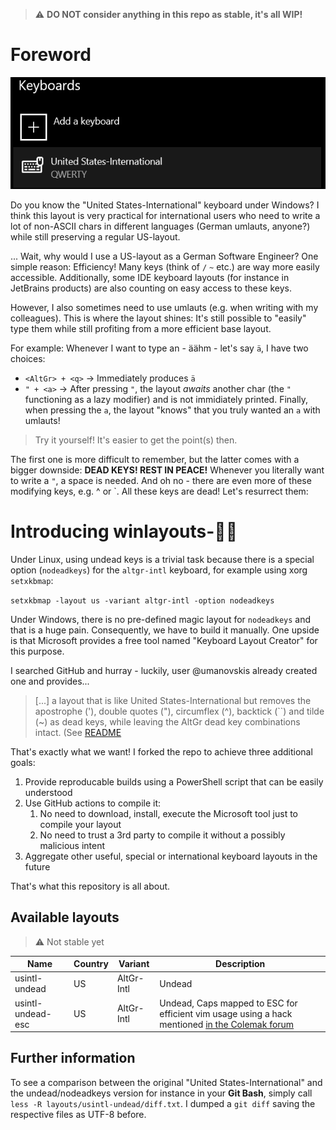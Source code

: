 > :warning: **DO NOT consider anything in this repo as stable, it's all WIP!**

# Foreword

![United States-International](.github/usintl-win.png)

Do you know the "United States-International" keyboard under Windows?
I think this layout is very practical for international users who need to write a lot of non-ASCII chars in different languages (German umlauts, anyone?) while still preserving a regular US-layout. 

...
Wait, why would I use a US-layout as a German Software Engineer? One simple reason: Efficiency! Many keys (think of `/` `~` etc.) are way more easily accessible. Additionally, some IDE keyboard layouts (for instance in JetBrains products) are also counting on easy access to these keys.

However, I also sometimes need to use umlauts (e.g. when writing with my colleagues). 
This is where the layout shines: It's still possible to "easily" type them while still profiting from a more efficient base layout.

For example: Whenever I want to type an - äähm - let's say `ä`, I have two choices:
- `<AltGr> + <q>` → Immediately produces `ä`
- `" + <a>` → After pressing `"`, the layout *awaits* another char (the `"` functioning as a lazy modifier) and is not immidiately printed. Finally, when pressing the `a`, the layout "knows" that you truly wanted an `a` with umlauts!

> Try it yourself! It's easier to get the point(s) then.

The first one is more difficult to remember, but the latter comes with a bigger downside: **DEAD KEYS! REST IN PEACE!**
Whenever you literally want to write a `"`, a space is needed. 
And oh no - there are even more of these modifying keys, e.g. ^ or `.
All these keys are dead! Let's resurrect them:

# Introducing winlayouts-‍🧟‍♂️

Under Linux, using undead keys is a trivial task because there is a special option (`nodeadkeys`) for the `altgr-intl` keyboard, for example using xorg `setxkbmap`: 

```setxkbmap -layout us -variant altgr-intl -option nodeadkeys```

Under Windows, there is no pre-defined magic layout for `nodeadkeys` and that is a huge pain.
Consequently, we have to build it manually. One upside is that Microsoft provides a free tool named "Keyboard Layout Creator" for this purpose.

I searched GitHub and hurray - luckily, user @umanovskis already created one and provides...
> [...] a layout that is like United States-International but removes the apostrophe ('), double quotes ("), circumflex (^), backtick (``) and tilde (~) as dead keys, while leaving the AltGr dead key combinations intact. (See [README](./layouts/usintl-undead/README.md)

That's exactly what we want! I forked the repo to achieve three additional goals:

1. Provide reproducable builds using a PowerShell script that can be easily understood
2. Use GitHub actions to compile it: 
    1. No need to download, install, execute the Microsoft tool just to compile your layout
    2. No need to trust a 3rd party to compile it without a possibly malicious intent 
3. Aggregate other useful, special or international keyboard layouts in the future

That's what this repository is all about.

## Available layouts

> :warning: Not stable yet

| Name                   | Country | Variant           | Description
| ---------------------- | ------- | ----------------- | -----------
| usintl-undead          | US      | AltGr-Intl        | Undead 
| usintl-undead-esc      | US      | AltGr-Intl        | Undead, Caps mapped to ESC for efficient vim usage using a hack mentioned [in the Colemak forum](https://forum.colemak.com/topic/870-hacked-msklc-to-enable-remapping-capslock/)


## Further information

To see a comparison between the original "United States-International" and the undead/nodeadkeys version for instance in your **Git Bash**, simply call `less -R layouts/usintl-undead/diff.txt`. I dumped a `git diff` saving the respective files as UTF-8 before.